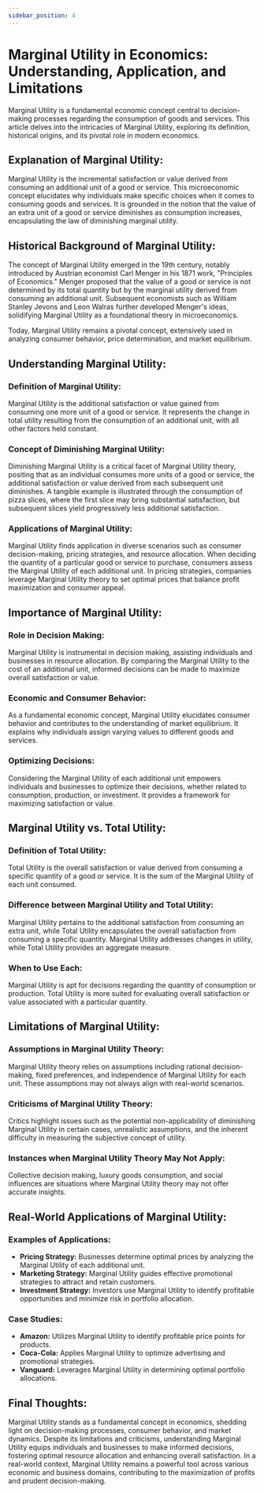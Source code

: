 ```yaml
---
sidebar_position: 4
---
```

# Marginal Utility in Economics: Understanding, Application, and Limitations

Marginal Utility is a fundamental economic concept central to decision-making processes regarding the consumption of goods and services. This article delves into the intricacies of Marginal Utility, exploring its definition, historical origins, and its pivotal role in modern economics.

## Explanation of Marginal Utility:

Marginal Utility is the incremental satisfaction or value derived from consuming an additional unit of a good or service. This microeconomic concept elucidates why individuals make specific choices when it comes to consuming goods and services. It is grounded in the notion that the value of an extra unit of a good or service diminishes as consumption increases, encapsulating the law of diminishing marginal utility.

## Historical Background of Marginal Utility:

The concept of Marginal Utility emerged in the 19th century, notably introduced by Austrian economist Carl Menger in his 1871 work, "Principles of Economics." Menger proposed that the value of a good or service is not determined by its total quantity but by the marginal utility derived from consuming an additional unit. Subsequent economists such as William Stanley Jevons and Leon Walras further developed Menger's ideas, solidifying Marginal Utility as a foundational theory in microeconomics.

Today, Marginal Utility remains a pivotal concept, extensively used in analyzing consumer behavior, price determination, and market equilibrium.

## Understanding Marginal Utility:

### Definition of Marginal Utility:
Marginal Utility is the additional satisfaction or value gained from consuming one more unit of a good or service. It represents the change in total utility resulting from the consumption of an additional unit, with all other factors held constant.

### Concept of Diminishing Marginal Utility:
Diminishing Marginal Utility is a critical facet of Marginal Utility theory, positing that as an individual consumes more units of a good or service, the additional satisfaction or value derived from each subsequent unit diminishes. A tangible example is illustrated through the consumption of pizza slices, where the first slice may bring substantial satisfaction, but subsequent slices yield progressively less additional satisfaction.

### Applications of Marginal Utility:
Marginal Utility finds application in diverse scenarios such as consumer decision-making, pricing strategies, and resource allocation. When deciding the quantity of a particular good or service to purchase, consumers assess the Marginal Utility of each additional unit. In pricing strategies, companies leverage Marginal Utility theory to set optimal prices that balance profit maximization and consumer appeal.

## Importance of Marginal Utility:

### Role in Decision Making:
Marginal Utility is instrumental in decision making, assisting individuals and businesses in resource allocation. By comparing the Marginal Utility to the cost of an additional unit, informed decisions can be made to maximize overall satisfaction or value.

### Economic and Consumer Behavior:
As a fundamental economic concept, Marginal Utility elucidates consumer behavior and contributes to the understanding of market equilibrium. It explains why individuals assign varying values to different goods and services.

### Optimizing Decisions:
Considering the Marginal Utility of each additional unit empowers individuals and businesses to optimize their decisions, whether related to consumption, production, or investment. It provides a framework for maximizing satisfaction or value.

## Marginal Utility vs. Total Utility:

### Definition of Total Utility:
Total Utility is the overall satisfaction or value derived from consuming a specific quantity of a good or service. It is the sum of the Marginal Utility of each unit consumed.

### Difference between Marginal Utility and Total Utility:
Marginal Utility pertains to the additional satisfaction from consuming an extra unit, while Total Utility encapsulates the overall satisfaction from consuming a specific quantity. Marginal Utility addresses changes in utility, while Total Utility provides an aggregate measure.

### When to Use Each:
Marginal Utility is apt for decisions regarding the quantity of consumption or production. Total Utility is more suited for evaluating overall satisfaction or value associated with a particular quantity.

## Limitations of Marginal Utility:

### Assumptions in Marginal Utility Theory:
Marginal Utility theory relies on assumptions including rational decision-making, fixed preferences, and independence of Marginal Utility for each unit. These assumptions may not always align with real-world scenarios.

### Criticisms of Marginal Utility Theory:
Critics highlight issues such as the potential non-applicability of diminishing Marginal Utility in certain cases, unrealistic assumptions, and the inherent difficulty in measuring the subjective concept of utility.

### Instances when Marginal Utility Theory May Not Apply:
Collective decision making, luxury goods consumption, and social influences are situations where Marginal Utility theory may not offer accurate insights.

## Real-World Applications of Marginal Utility:

### Examples of Applications:
- **Pricing Strategy:** Businesses determine optimal prices by analyzing the Marginal Utility of each additional unit.
- **Marketing Strategy:** Marginal Utility guides effective promotional strategies to attract and retain customers.
- **Investment Strategy:** Investors use Marginal Utility to identify profitable opportunities and minimize risk in portfolio allocation.

### Case Studies:
- **Amazon:** Utilizes Marginal Utility to identify profitable price points for products.
- **Coca-Cola:** Applies Marginal Utility to optimize advertising and promotional strategies.
- **Vanguard:** Leverages Marginal Utility in determining optimal portfolio allocations.

## Final Thoughts:

Marginal Utility stands as a fundamental concept in economics, shedding light on decision-making processes, consumer behavior, and market dynamics. Despite its limitations and criticisms, understanding Marginal Utility equips individuals and businesses to make informed decisions, fostering optimal resource allocation and enhancing overall satisfaction. In a real-world context, Marginal Utility remains a powerful tool across various economic and business domains, contributing to the maximization of profits and prudent decision-making.

